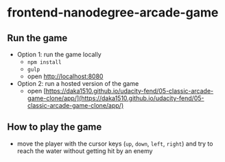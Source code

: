 # frontend-nanodegree-arcade-game

## Run the game
- Option 1: run the game locally
  - `npm install`
  - `gulp`
  - open [http://localhost:8080](http://localhost:8080)
- Option 2: run a hosted version of the game
  - open [https://daka1510.github.io/udacity-fend/05-classic-arcade-game-clone/app/](https://daka1510.github.io/udacity-fend/05-classic-arcade-game-clone/app/)

## How to play the game
- move the player with the cursor keys (`up`, `down`, `left`, `right`) and try to reach the water without getting hit by an enemy
